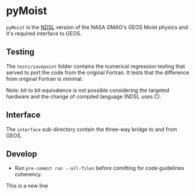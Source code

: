 # pyMoist

`pyMoist` is the [NDSL](https://github.com/NOAA-GFDL/NDSL) version of the NASA GMAO's GEOS Moist physics and it's required interface to GEOS.

## Testing

The `tests/savepoint` folder contains the numerical regression testing that served to port the code from the original Fortran. It tests that the difference from original Fortran is minimal.

Note: bit to bit equivalence is not possible considering the targeted hardware and the change of compiled language (NDSL uses C).

## Interface

The `interface` sub-directory contain the three-way bridge to and from GEOS.

## Develop

- Run `pre-commit run --all-files` before comitting for code guidelines coherency.

This is a new line
